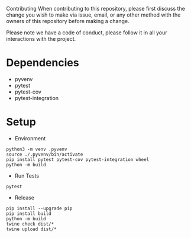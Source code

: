 Contributing
When contributing to this repository, please first discuss the change you wish to make via issue, email, or any other method with the owners of this repository before making a change.

Please note we have a code of conduct, please follow it in all your interactions with the project.


Dependencies
============
* pyvenv
* pytest
* pytest-cov
* pytest-integration


Setup
=====
* Environment
```
python3 -m venv .pyvenv
source ./.pyvenv/bin/activate
pip install pytest pytest-cov pytest-integration wheel
python -m build
```

* Run Tests
```
pytest
```

* Release
```
pip install --upgrade pip
pip install build
python -m build
twine check dist/*
twine upload dist/*
```